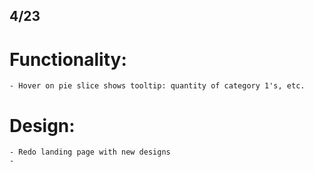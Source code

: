 ## 4/23

# Functionality:
	- Hover on pie slice shows tooltip: quantity of category 1's, etc.

# Design:
	- Redo landing page with new designs
	-

